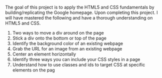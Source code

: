 The goal of this project is to apply the HTML5 and CSS fundamentals by building/replicating the Google homepage. Upon completing this project. I will have mastered the following and have a thorough understanding on HTML5 and CSS.

1. Two ways to move a div around on the page
2. Stick a div onto the bottom or top of the page
3. Identify the background color of an existing webpage
4. Grab the URL for an image from an existing webpage
5. Center an element horizontally
6. Identify three ways you can include your CSS styles in a page
7. Understand how to use classes and ids to target CSS at specific elements on the pag
